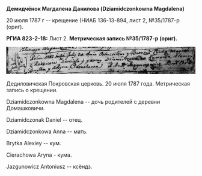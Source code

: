 **Демидчёнок Магдалена Данилова (Dziamidczonkowna Magdalena)**

20 июля 1787 г -- крещение (НИАБ 136-13-894, лист 2, №35/1787-р (ориг).

**РГИА 823-2-18:** Лист 2. **Метрическая запись №35/1787-р (ориг).**

![](./media/dc515a5c9b33deff23625006994f0a37230d1899.png)

Дедиловичская Покровская церковь. 20 июля 1787 года. Метрическая запись
о крещении.

Dziamidczonkowna Magdalena -- дочь родителей с деревни Домашковичи.

Dziamidczonak Daniel -- отец.

Dziamidczonkowa Anna -- мать.

Brytka Alexiey -- кум.

Cierachowa Aryna - кума.

Jazgunowicz Antoniusz -- ксёндз.
